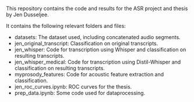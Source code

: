 This repository contains the code and results for the ASR project and thesis by Jen Dusseljee.

It contains the following relevant folders and files:
- datasets: The dataset used, including concatenated audio segments.
- jen_original_transcript: Classification on original transcripts.
- jen_whisper: Code for transcription using Whisper and classification on resulting transcripts.
- jen_whisper_medical: Code for transcription using Distil-Whisper and classification on resulting transcripts.
- myprosody_features: Code for acoustic feature extraction and classification.
- jen_roc_curves.ipynb: ROC curves for the thesis.
- prep_data.ipynb: Some code used for dataprocessing.
